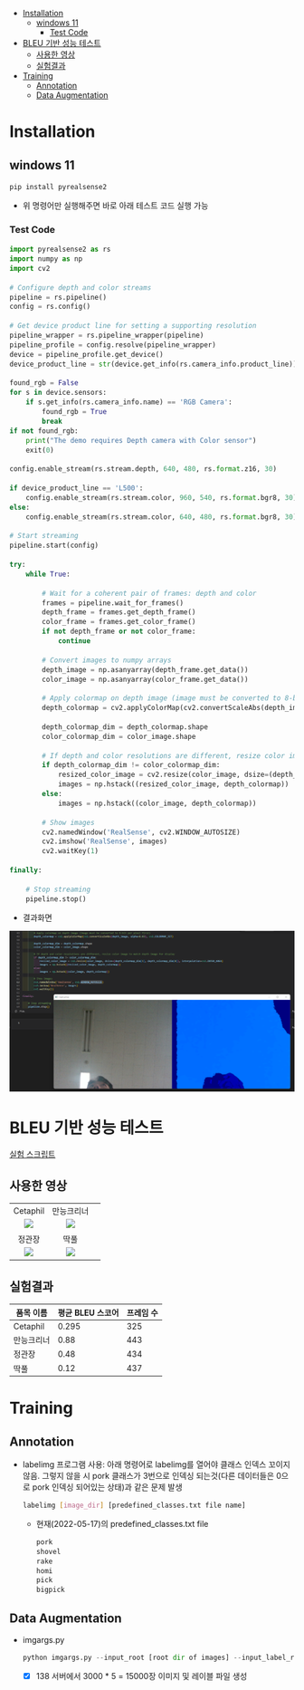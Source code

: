 - [Installation](#installation)
  - [windows 11](#windows-11)
    - [Test Code](#test-code)
- [BLEU 기반 성능 테스트](#bleu-기반-성능-테스트)
  - [사용한 영상](#사용한-영상)
  - [실험결과](#실험결과)
- [Training](#training)
  - [Annotation](#annotation)
  - [Data Augmentation](#data-augmentation)

# Installation

## windows 11
``` python
pip install pyrealsense2
```
- 위 명령어만 실행해주면 바로 아래 테스트 코드 실행 가능

### Test Code
```python
import pyrealsense2 as rs
import numpy as np
import cv2

# Configure depth and color streams
pipeline = rs.pipeline()
config = rs.config()

# Get device product line for setting a supporting resolution
pipeline_wrapper = rs.pipeline_wrapper(pipeline)
pipeline_profile = config.resolve(pipeline_wrapper)
device = pipeline_profile.get_device()
device_product_line = str(device.get_info(rs.camera_info.product_line))

found_rgb = False
for s in device.sensors:
    if s.get_info(rs.camera_info.name) == 'RGB Camera':
        found_rgb = True
        break
if not found_rgb:
    print("The demo requires Depth camera with Color sensor")
    exit(0)

config.enable_stream(rs.stream.depth, 640, 480, rs.format.z16, 30)

if device_product_line == 'L500':
    config.enable_stream(rs.stream.color, 960, 540, rs.format.bgr8, 30)
else:
    config.enable_stream(rs.stream.color, 640, 480, rs.format.bgr8, 30)

# Start streaming
pipeline.start(config)

try:
    while True:

        # Wait for a coherent pair of frames: depth and color
        frames = pipeline.wait_for_frames()
        depth_frame = frames.get_depth_frame()
        color_frame = frames.get_color_frame()
        if not depth_frame or not color_frame:
            continue

        # Convert images to numpy arrays
        depth_image = np.asanyarray(depth_frame.get_data())
        color_image = np.asanyarray(color_frame.get_data())

        # Apply colormap on depth image (image must be converted to 8-bit per pixel first)
        depth_colormap = cv2.applyColorMap(cv2.convertScaleAbs(depth_image, alpha=0.03), cv2.COLORMAP_JET)

        depth_colormap_dim = depth_colormap.shape
        color_colormap_dim = color_image.shape

        # If depth and color resolutions are different, resize color image to match depth image for display
        if depth_colormap_dim != color_colormap_dim:
            resized_color_image = cv2.resize(color_image, dsize=(depth_colormap_dim[1], depth_colormap_dim[0]), interpolation=cv2.INTER_AREA)
            images = np.hstack((resized_color_image, depth_colormap))
        else:
            images = np.hstack((color_image, depth_colormap))

        # Show images
        cv2.namedWindow('RealSense', cv2.WINDOW_AUTOSIZE)
        cv2.imshow('RealSense', images)
        cv2.waitKey(1)

finally:

    # Stop streaming
    pipeline.stop()
```
- 결과화면


![](/images/2022-02-14-00-25-22.png)

# BLEU 기반 성능 테스트

[실험 스크립트](/utils/BLEU_Eval.ipynb)

## 사용한 영상

<table>

<tr align="center"> <!-- 한 줄 생성-->
<td> Cetaphil </td>  <!-- 한 줄에 채울 칼럼 한칸 씩 여는 것 -->
<td> 만능크리너 </td>
</tr>

<tr align="center">
<td>
<img width="60%" src="/videos/Cetaphil.gif">
</td>

<td>
<img width="60%" src="/videos/만능크리너.gif">
</td>
</tr>

<tr align="center">
<td> 정관장 </td>
<td> 딱풀</td>
</tr>

<tr align="center">
<td>
<img width="60%" src="/videos/정관장.gif">
</td>
<td>
<img width="60%" src="/videos/딱풀.gif">
<td>
</tr>

</table>

## 실험결과 

|품목 이름|평균 BLEU 스코어|프레임 수|
|---|---|---|
|Cetaphil|0.295|325|
|만능크리너|0.88|443|
|정관장|0.48|434|
|딱풀|0.12|437|

# Training

## Annotation

- labelimg 프로그램 사용: 아래 명령어로 labelimg를 열어야 클래스 인덱스 꼬이지 않음. 그렇지 않을 시 pork 클래스가 3번으로 인덱싱 되는것(다른 데이터들은 0으로 pork 인덱싱 되어있는 상태)과 같은 문제 발생

    ```bash
    labelimg [image_dir] [predefined_classes.txt file name]
    ```

    - 현재(2022-05-17)의 predefined_classes.txt file

        ```bash
        pork
        shovel
        rake
        homi
        pick
        bigpick
        ```

## Data Augmentation

- imgargs.py

    ```python
    python imgargs.py --input_root [root dir of images] --input_label_root [root dir of labels] --num [num of augmentation per image]
    ```

  - [x] 138 서버에서 3000 * 5 = 15000장 이미지 및 레이블 파일 생성
